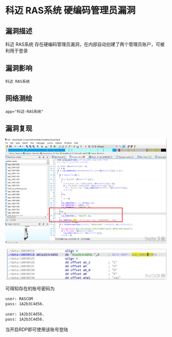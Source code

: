 # 科迈 RAS系统 硬编码管理员漏洞

## 漏洞描述

科迈 RAS系统 存在硬编码管理员漏洞，在内部自动创建了两个管理员账户，可被利用于登录

## 漏洞影响

```
科迈 RAS系统
```

## 网络测绘

```
app="科迈-RAS系统"
```

## 漏洞复现

![](images/202202091840562.png)

![](images/202202091840042.png)



可得知存在的账号密码为



```plain
user: RASCOM
pass: 1A2b3C4d56.

user: 1A2b3C4d56.
pass: 1A2b3C4d56.
```



当开启RDP即可使用该账号登陆

